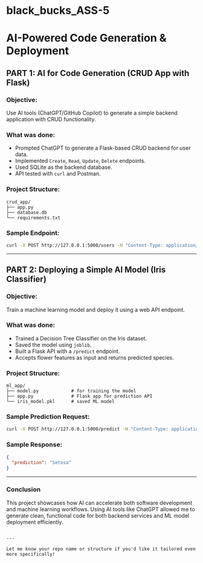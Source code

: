 # black_bucks_ASS-5
# AI-Powered Code Generation & Deployment
## PART 1: AI for Code Generation (CRUD App with Flask)

### Objective:
Use AI tools (ChatGPT/GitHub Copilot) to generate a simple backend application with CRUD functionality.

### What was done:
- Prompted ChatGPT to generate a Flask-based CRUD backend for user data.
- Implemented `Create`, `Read`, `Update`, `Delete` endpoints.
- Used SQLite as the backend database.
- API tested with `curl` and Postman.
### Project Structure:
```
crud_app/
├── app.py
├── database.db
└── requirements.txt
```

### Sample Endpoint:
```bash
curl -X POST http://127.0.0.1:5000/users -H "Content-Type: application/json" -d '{"name":"John", "email":"john@example.com"}'
```
---

## PART 2: Deploying a Simple AI Model (Iris Classifier)

### Objective:
Train a machine learning model and deploy it using a web API endpoint.

### What was done:
- Trained a Decision Tree Classifier on the Iris dataset.
- Saved the model using `joblib`.
- Built a Flask API with a `/predict` endpoint.
- Accepts flower features as input and returns predicted species.

### Project Structure:
```
ml_app/
├── model.py            # for training the model
├── app.py              # Flask app for prediction API
└── iris_model.pkl      # saved ML model
```

### Sample Prediction Request:
```bash
curl -X POST http://127.0.0.1:5000/predict -H "Content-Type: application/json" -d "{\"features\": [5.1, 3.5, 1.4, 0.2]}"
```

### Sample Response:
```json
{
  "prediction": "Setosa"
}
```

---
### Conclusion
This project showcases how AI can accelerate both software development and machine learning workflows. Using AI tools like ChatGPT allowed me to generate clean, functional code for both backend services and ML model deployment efficiently.

```

---

Let me know your repo name or structure if you'd like it tailored even more specifically!
